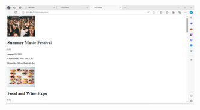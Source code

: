![](https://github.com/mugane-wahome/week2assessment/blob/main/Screenshot%202024-01-19%20173536.png)
